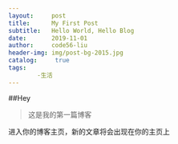 ```yaml
---
layout:     post
title:      My First Post
subtitle:   Hello World, Hello Blog
date:       2019-11-01
author:     code56-liu
header-img: img/post-bg-2015.jpg
catalog:     true
tags:
        -生活
---
```


##Hey
>这是我的第一篇博客

进入你的博客主页，新的文章将会出现在你的主页上
